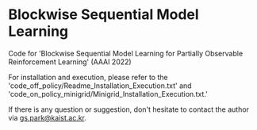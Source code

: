 # Blockwise Sequential Model Learning
Code for 'Blockwise Sequential Model Learning for Partially Observable Reinforcement Learning' (AAAI 2022)

For installation and execution, please refer to the 'code_off_policy/Readme_Installation_Execution.txt' and 'code_on_policy_minigrid/Minigrid_Installation_Execution.txt.'

If there is any question or suggestion, don't hesitate to contact the author via gs.park@kaist.ac.kr.
